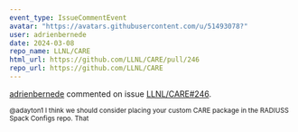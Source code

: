 ```yaml
---
event_type: IssueCommentEvent
avatar: "https://avatars.githubusercontent.com/u/51493078?"
user: adrienbernede
date: 2024-03-08
repo_name: LLNL/CARE
html_url: https://github.com/LLNL/CARE/pull/246
repo_url: https://github.com/LLNL/CARE
---
```


<a href='https://github.com/adrienbernede' target='_blank'>adrienbernede</a> commented on issue <a href='https://github.com/LLNL/CARE/pull/246' target='_blank'>LLNL/CARE#246</a>.

<small>@adayton1 I think we should consider placing your custom CARE package in the RADIUSS Spack Configs repo. That